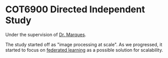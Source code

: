 # COT6900 Directed Independent Study

Under the supervision of [Dr. Marques](https://www.ogemarques.com/).

The study started off as "image processing at scale". As we progressed, it
started to focus on [federated learning](https://federated.withgoogle.com/) as
a possible solution for scalability.
